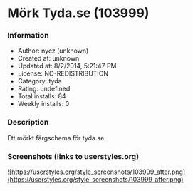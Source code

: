 # Mörk Tyda.se (103999)

### Information
- Author: nycz (unknown)
- Created at: unknown
- Updated at: 8/2/2014, 5:21:47 PM
- License: NO-REDISTRIBUTION
- Category: tyda
- Rating: undefined
- Total installs: 84
- Weekly installs: 0


### Description
Ett mörkt färgschema för tyda.se.


### Screenshots (links to userstyles.org)
![https://userstyles.org/style_screenshots/103999_after.png](https://userstyles.org/style_screenshots/103999_after.png)


